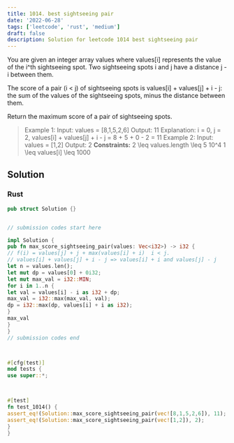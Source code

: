 ```yaml
---
title: 1014. best sightseeing pair
date: '2022-06-28'
tags: ['leetcode', 'rust', 'medium']
draft: false
description: Solution for leetcode 1014 best sightseeing pair
---
```




You are given an integer array values where values[i] represents the value of the i^th sightseeing spot. Two sightseeing spots i and j have a distance j - i between them.

The score of a pair (i < j) of sightseeing spots is values[i] + values[j] + i - j: the sum of the values of the sightseeing spots, minus the distance between them.

Return the maximum score of a pair of sightseeing spots.



>   Example 1:
>   Input: values <TeX>=</TeX> [8,1,5,2,6]
>   Output: 11
>   Explanation: i <TeX>=</TeX> 0, j <TeX>=</TeX> 2, values[i] + values[j] + i - j <TeX>=</TeX> 8 + 5 + 0 - 2 <TeX>=</TeX> 11
>   Example 2:
>   Input: values <TeX>=</TeX> [1,2]
>   Output: 2
**Constraints:**
>   	2 <TeX>\leq</TeX> values.length <TeX>\leq</TeX> 5  10^4
>   	1 <TeX>\leq</TeX> values[i] <TeX>\leq</TeX> 1000


## Solution


### Rust
```rust
pub struct Solution {}


// submission codes start here

impl Solution {
pub fn max_score_sightseeing_pair(values: Vec<i32>) -> i32 {
// f(i) = values[j] + j + max(values[i] + i)  i < j.
// values[i] + values[j] + i - j => values[i] + i and values[j] - j
let n = values.len();
let mut dp = values[0] + 0i32;
let mut max_val = i32::MIN;
for i in 1..n {
let val = values[i] - i as i32 + dp;
max_val = i32::max(max_val, val);
dp = i32::max(dp, values[i] + i as i32);
}
max_val
}
}
// submission codes end



#[cfg(test)]
mod tests {
use super::*;



#[test]
fn test_1014() {
assert_eq!(Solution::max_score_sightseeing_pair(vec![8,1,5,2,6]), 11);
assert_eq!(Solution::max_score_sightseeing_pair(vec![1,2]), 2);
}
}

```
